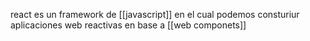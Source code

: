 react es un framework de [[javascript]] en el cual podemos consturiur aplicaciones web reactivas en base a [[web componets]]